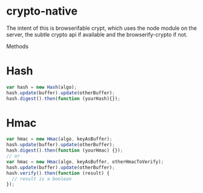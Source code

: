 crypto-native
===

The intent of this is browserifable crypt, which uses the node module on the server,
the subtle crypto api if available and the browserify-crypto if not.

Methods

Hash
===

```js
var hash = new Hash(algo);
hash.update(buffer).update(otherBuffer);
hash.digest().then(function (yourHash){});
```
Hmac
===

```js
var hmac = new Hmac(algo, keyAsBuffer);
hash.update(buffer).update(otherBuffer);
hash.digest().then(function (yourHmac) {});
// or
var hmac = new Hmac(algo, keyAsBuffer, otherHmacToVerify);
hash.update(buffer).update(otherBuffer);
hash.verify().then(function (result) {
  // result is a boolean
});
```
